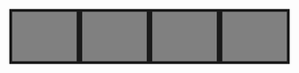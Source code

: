   <!DOCTYPE html>
  <html>
  <head>
  	<meta charset="utf-8">
  	<title>Box Model</title>
  	<style type="text/css">
  		.box{
			height: 100px;
			width: 25%;
 			border: 5px solid;
			background-color: gray;
			float: left;
			box-sizing: border-box;
}
  	</style>
  </head>
  <body>
    <div class="box"></div>
    <div class="box"></div>
    <div class="box"></div>
    <div class="box"></div>
  </body>
  </html>

  